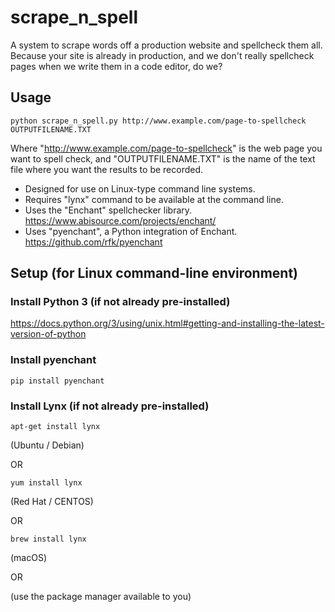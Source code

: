 # scrape_n_spell
A system to scrape words off a production website and spellcheck them all. Because your site is already in production, and we don't really spellcheck pages when we write them in a code editor, do we?

<h2>Usage</h2>

    python scrape_n_spell.py http://www.example.com/page-to-spellcheck OUTPUTFILENAME.TXT

Where "http://www.example.com/page-to-spellcheck" is the web page you want to spell check, and
"OUTPUTFILENAME.TXT" is the name of the text file where you want the results to be recorded.

* Designed for use on Linux-type command line systems. 
* Requires "lynx" command to be available at the command line.
* Uses the "Enchant" spellchecker library. https://www.abisource.com/projects/enchant/
* Uses "pyenchant", a Python integration of Enchant. https://github.com/rfk/pyenchant


<h2>Setup (for Linux command-line environment)</h2>

<h3>Install Python 3 (if not already pre-installed)</h3>

https://docs.python.org/3/using/unix.html#getting-and-installing-the-latest-version-of-python

<h3>Install pyenchant</h3>

    pip install pyenchant 

<h3>Install Lynx (if not already pre-installed)</h3>

    apt-get install lynx

(Ubuntu / Debian)

OR

    yum install lynx

(Red Hat / CENTOS)

OR

    brew install lynx 

(macOS)

OR

(use the package manager available to you)
